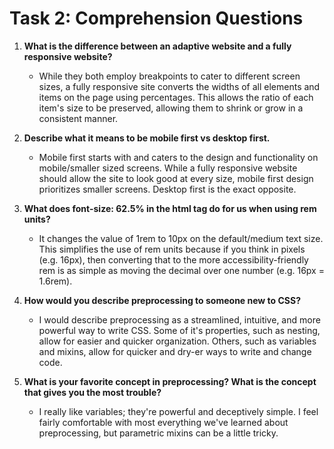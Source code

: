 # **Task 2: Comprehension Questions**

1. **What is the difference between an adaptive website and a fully responsive website?**
    * While they both employ breakpoints to cater to different screen sizes, a fully responsive site converts the widths of all elements and items on the page using percentages. This allows the ratio of each item's size to be preserved, allowing them to shrink or grow in a consistent manner.

1. **Describe what it means to be mobile first vs desktop first.**
    * Mobile first starts with and caters to the design and functionality on mobile/smaller sized screens. While a fully responsive website should allow the site to look good at every size, mobile first design prioritizes smaller screens. Desktop first is the exact opposite.

1. **What does font-size: 62.5% in the html tag do for us when using rem units?**
    * It changes the value of 1rem to 10px on the default/medium text size. This simplifies the use of rem units because if you think in pixels (e.g. 16px), then converting that to the more accessibility-friendly rem is as simple as moving the decimal over one number (e.g. 16px = 1.6rem).

1. **How would you describe preprocessing to someone new to CSS?**
    * I would describe preprocessing as a streamlined, intuitive, and more powerful way to write CSS. Some of it's properties, such as nesting, allow for easier and quicker organization. Others, such as variables and mixins, allow for quicker and dry-er ways to write and change code.

1. **What is your favorite concept in preprocessing? What is the concept that gives you the most trouble?**
    * I really like variables; they're powerful and deceptively simple. I feel fairly comfortable with most everything we've learned about preprocessing, but parametric mixins can be a little tricky.
